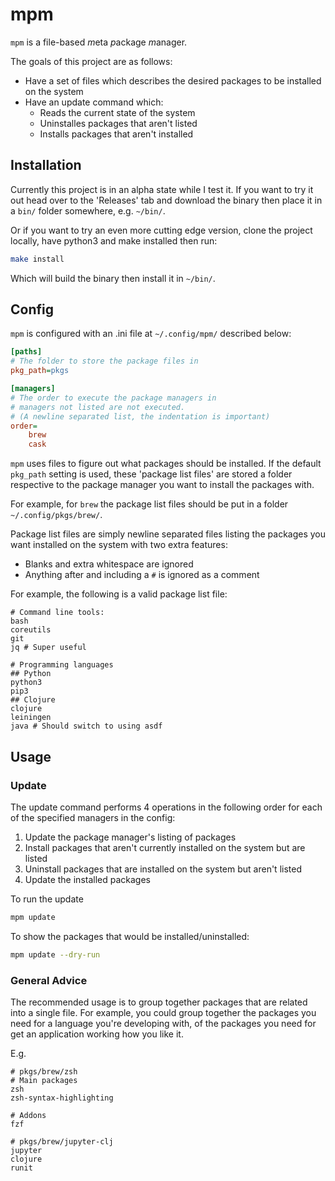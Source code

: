 # mpm

`mpm` is a file-based *m*eta *p*ackage *m*anager.

The goals of this project are as follows:
- Have a set of files which describes the desired packages to be installed on the system
- Have an update command which:
  - Reads the current state of the system
  - Uninstalles packages that aren't listed
  - Installs packages that aren't installed

## Installation

Currently this project is in an alpha state while I test it. If you want to try it out head over to the 'Releases' tab and download the binary then place it in a `bin/` folder somewhere, e.g. `~/bin/`.

Or if you want to try an even more cutting edge version, clone the project locally, have python3 and make installed then run:
```bash
make install
```
Which will build the binary then install it in `~/bin/`.

## Config

`mpm` is configured with an .ini file at `~/.config/mpm/` described below:

```ini
[paths]
# The folder to store the package files in
pkg_path=pkgs

[managers]
# The order to execute the package managers in
# managers not listed are not executed.
# (A newline separated list, the indentation is important)
order=
    brew
    cask
```

`mpm` uses files to figure out what packages should be installed. If the default
`pkg_path` setting is used, these 'package list files' are stored a folder
respective to the package manager you want to install the packages with.

For example, for `brew` the package list files should be put in a folder
`~/.config/pkgs/brew/`.

Package list files are simply newline separated files listing the packages you
want installed on the system with two extra features:
- Blanks and extra whitespace are ignored
- Anything after and including a `#` is ignored as a comment

For example, the following is a valid package list file:
```
# Command line tools:
bash
coreutils
git
jq # Super useful

# Programming languages
## Python
python3
pip3
## Clojure
clojure
leiningen
java # Should switch to using asdf
```

## Usage

### Update

The update command performs 4 operations in the following order for each of the
specified managers in the config:

1. Update the package manager's listing of packages
2. Install packages that aren't currently installed on the system but are listed
3. Uninstall packages that are installed on the system but aren't listed
4. Update the installed packages

To run the update
```bash
mpm update
```

To show the packages that would be installed/uninstalled:
```bash
mpm update --dry-run
```

### General Advice

The recommended usage is to group together packages that are related into a
single file. For example, you could group together the packages you need for a
language you're developing with, of the packages you need for get an application
working how you like it.

E.g.
```
# pkgs/brew/zsh
# Main packages
zsh
zsh-syntax-highlighting

# Addons
fzf
```

```
# pkgs/brew/jupyter-clj
jupyter
clojure
runit
```
